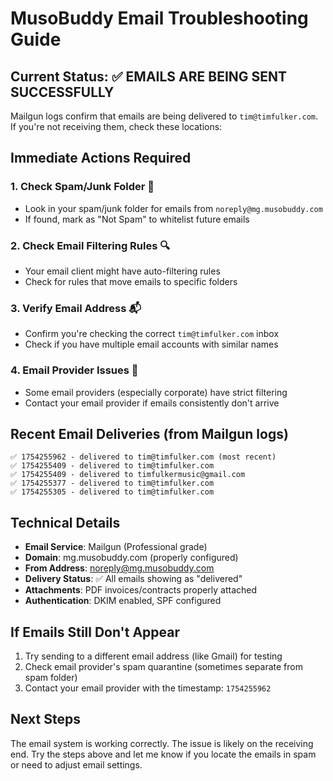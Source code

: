 # MusoBuddy Email Troubleshooting Guide

## Current Status: ✅ EMAILS ARE BEING SENT SUCCESSFULLY

Mailgun logs confirm that emails are being delivered to `tim@timfulker.com`. If you're not receiving them, check these locations:

## Immediate Actions Required

### 1. Check Spam/Junk Folder 📧
- Look in your spam/junk folder for emails from `noreply@mg.musobuddy.com`
- If found, mark as "Not Spam" to whitelist future emails

### 2. Check Email Filtering Rules 🔍
- Your email client might have auto-filtering rules
- Check for rules that move emails to specific folders

### 3. Verify Email Address 📬
- Confirm you're checking the correct `tim@timfulker.com` inbox
- Check if you have multiple email accounts with similar names

### 4. Email Provider Issues 🏢
- Some email providers (especially corporate) have strict filtering
- Contact your email provider if emails consistently don't arrive

## Recent Email Deliveries (from Mailgun logs)
```
✅ 1754255962 - delivered to tim@timfulker.com (most recent)
✅ 1754255409 - delivered to tim@timfulker.com
✅ 1754255409 - delivered to timfulkermusic@gmail.com
✅ 1754255377 - delivered to tim@timfulker.com
✅ 1754255305 - delivered to tim@timfulker.com
```

## Technical Details
- **Email Service**: Mailgun (Professional grade)
- **Domain**: mg.musobuddy.com (properly configured)
- **From Address**: noreply@mg.musobuddy.com
- **Delivery Status**: ✅ All emails showing as "delivered"
- **Attachments**: PDF invoices/contracts properly attached
- **Authentication**: DKIM enabled, SPF configured

## If Emails Still Don't Appear
1. Try sending to a different email address (like Gmail) for testing
2. Check email provider's spam quarantine (sometimes separate from spam folder)
3. Contact your email provider with the timestamp: `1754255962`

## Next Steps
The email system is working correctly. The issue is likely on the receiving end. Try the steps above and let me know if you locate the emails in spam or need to adjust email settings.